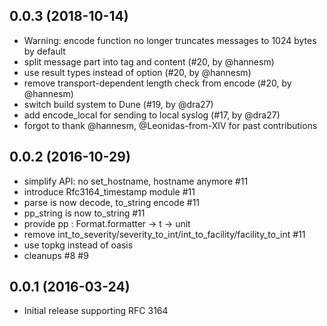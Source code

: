 ## 0.0.3 (2018-10-14)

* Warning: encode function no longer truncates messages to 1024 bytes by default
* split message part into tag and content (#20, by @hannesm)
* use result types instead of option (#20, by @hannesm)
* remove transport-dependent length check from encode (#20, by @hannesm)
* switch build system to Dune (#19, by @dra27)
* add encode_local for sending to local syslog (#17, by @dra27)
* forgot to thank @hannesm, @Leonidas-from-XIV for past contributions

## 0.0.2 (2016-10-29)

* simplify API: no set_hostname, hostname anymore #11
* introduce Rfc3164_timestamp module #11
* parse is now decode, to_string encode #11
* pp_string is now to_string #11
* provide pp : Format.formatter -> t -> unit
* remove int_to_severity/severity_to_int/int_to_facility/facility_to_int #11
* use topkg instead of oasis
* cleanups #8 #9

## 0.0.1 (2016-03-24)

* Initial release supporting RFC 3164
